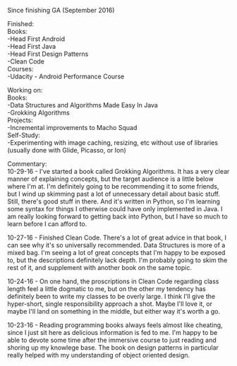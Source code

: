 Since finishing GA (September 2016)  

Finished:  
Books:  
-Head First Android  
-Head First Java  
-Head First Design Patterns  
-Clean Code  
Courses:  
-Udacity - Android Performance Course  


Working on:  
Books:  
-Data Structures and Algorithms Made Easy In Java  
-Grokking Algorithms  
Projects:  
-Incremental improvements to Macho Squad  
Self-Study:  
-Experimenting with image caching, resizing, etc without use of libraries (usually done with Glide, Picasso, or Ion)  


Commentary:  
10-29-16 - I've started a book called Grokking Algorithms. It has a very clear manner of explaining concepts, but the target audience is a little below where I'm at. I'm definitely going to be recommending it to some friends, but I wind up skimming past a lot of unnecessary detail about basic stuff. Still, there's good stuff in there. And it's written in Python, so I'm learning some syntax for things I otherwise could have only implemented in Java. I am really looking forward to getting back into Python, but I have so much to learn before I can afford to.  

10-27-16 - Finished Clean Code. There's a lot of great advice in that book, I can see why it's so universally recommended. Data Structures is more of a mixed bag. I'm seeing a lot of great concepts that I'm happy to be exposed to, but the descriptions definitely lack depth. I'm probably going to skim the rest of it, and supplement with another book on the same topic.

10-24-16 - On one hand, the proscriptions in Clean Code regarding class length feel a little dogmatic to me, but on the other my tendency has definitely been to write my classes to be overly large. I think I'll give the hyper-short, single responsibility approach a shot. Maybe I'll love it, or maybe I'll land on something in the middle, but either way it's worth a go.  

10-23-16 - Reading programming books always feels almost like cheating, since I just sit here as delicious information is fed to me. I'm happy to be able to devote some time after the immersive course to just reading and shoring up my knowlege base. The book on design patterns in particular really helped with my understanding of object oriented design.  
